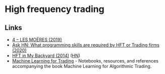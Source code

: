# High frequency trading

## Links

- [4 – LES MOËRES (2019)](https://sniperinmahwah.wordpress.com/)
- [Ask HN: What programming skills are required by HFT or Trading firms (2020)](https://news.ycombinator.com/item?id=23190601)
- [HFT in My Backyard (2014)](https://sniperinmahwah.wordpress.com/2014/09/22/hft-in-my-backyard-part-i/) ([HN](https://news.ycombinator.com/item?id=23413236))
- [Machine Learning for Trading](https://github.com/stefan-jansen/machine-learning-for-trading) - Notebooks, resources, and references accompanying the book Machine Learning for Algorithmic Trading.
